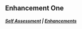 ## Enhancement One

##### [Self Assessment](https://edwardhelmick.github.io/index.html)  |  [Enhancements](https://edwardhelmick.github.io/Enhancements.html)
